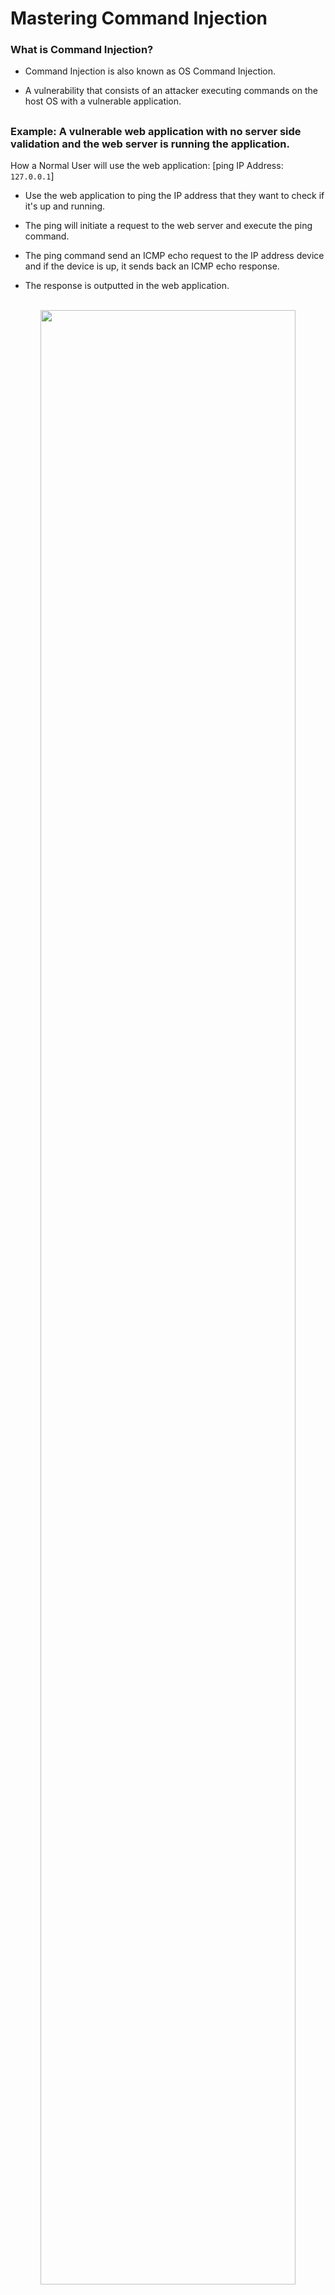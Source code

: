 # Mastering Command Injection

<h3>What is Command Injection?</h3>

- Command Injection is also known as OS Command Injection.

- A vulnerability that consists of an attacker executing commands on the host OS with a vulnerable application.

<h2></h2>

<h3>Example: A vulnerable web application with no server side validation and the web server is running the application. </h3>

How a Normal User will use the web application: [ping IP Address: ```127.0.0.1```]

- Use the web application to ping the IP address that they want to check if it's up and running.

- The ping will initiate a request to the web server and execute the ping command.

- The ping command send an ICMP echo request to the IP address device and if the device is up, it sends back an ICMP echo response.

- The response is outputted in the web application.


<p align="center">
<br/>
<img src="https://i.imgur.com/c1sv8Ep.png" height="90%" width="90%" alt=""/>
<br />

If a Malicious Attacker gain access to the web application: [ping IP Address with command injection: ```120.0.0.1 && cat /etc/passwd```]

- The attacker can run a "cat command" to output the contents of the /etc/passwd file.
  - /etc/passwd is a world readable file. Regardless of the user context in which the web application operates, it would have the capability to access the file in the event it is susceptible to command injection.

- The attacker ping the IP address with the command injection.

- The server sends back an ICMP echo response with both commands.

- Allowed the attacker to exfiltrate the information from the web application.

<p align="center">
<br/>
<img src="https://i.imgur.com/UIVIyoS.png" height="90%" width="90%" alt=""/>
<br />

- 
